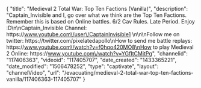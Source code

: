 {
    "title": "Medieval 2 Total War: Top Ten Factions (Vanilla)",
    "description": "Captain_Invisible and I, go over what we think are the Top Ten Factions.  Remember this is based on Online battles.  6\/2 Cav Rules. Late Period.  Enjoy :D\n\nCaptain_Invisible Channel: https:\/\/www.youtube.com\/user\/CaptainInvisible1 \n\n\nFollow me on twitter: https:\/\/twitter.com\/pixelatedapollo\nHow to send me battle replays: https:\/\/www.youtube.com\/watch?v=f0hqo420MO8\nHow to play Medieval 2 Online: https:\/\/www.youtube.com\/watch?v=YGfItCMitPg",
    "channelid": "117406363",
    "videoid": "117405707",
    "date_created": "1433365221",
    "date_modified": "1506478252",
    "type": "captivate",
    "layout": "channelVideo",
    "url": "\/evacuating\/medieval-2-total-war-top-ten-factions-vanilla\/117406363-117405707"
}